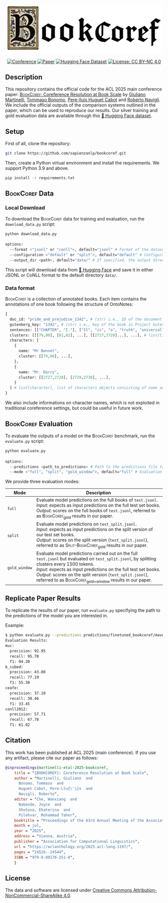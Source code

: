 <div align="center">
  <img src="assets/bookcoref.png" width="700">

</div>

<div align="center">



[![Conference](http://img.shields.io/badge/ACL-2025-4b44ce.svg)](https://2025.aclweb.org/)
[![Paper](http://img.shields.io/badge/paper-ACL--anthology-B31B1B.svg)](https://aclanthology.org/2025.acl-long.1197.pdf)
[![Hugging Face Dataset](https://img.shields.io/badge/%F0%9F%A4%97%20Hugging%20Face-Dataset-FCD21D)](https://huggingface.co/collections/sapienzanlp/relik-retrieve-read-and-link-665d9e4a5c3ecba98c1bef19)
[![License: CC BY-NC 4.0](https://img.shields.io/badge/License-CC%20BY--NC%204.0-green.svg)](https://creativecommons.org/licenses/by-nc/4.0/)
</div>


##  Description
This repository contains the official code for the ACL 2025 main conference paper: [<span style="font-variant: small-caps;">BookCoref</span>: Coreference Resolution at Book Scale](https://aclanthology.org/2025.acl-long.1197.pdf) by [Giuliano Martinelli](https://www.linkedin.com/in/giuliano-martinelli-20a9b2193/), [Tommaso Bonomo](https://www.linkedin.com/in/tommaso-bonomo/), [Pere-lluìs Huguet Cabot](https://www.linkedin.com/in/perelluis/) and [Roberto Navigli](https://www.linkedin.com/in/robertonavigli/).
We include the official outputs of the comparison systems outlined in the paper, which can be used to reproduce our results.
Our silver training and gold evaluation data are available through this [🤗 Hugging Face dataset](https://huggingface.co/datasets/sapienzanlp/bookcoref).

## Setup 

First of all, clone the repository: 
```bash
git clone https://github.com/sapienzanlp/bookcoref.git
```

Then, create a Python virtual environment and install the requirements. We support Python 3.9 and above.
```bash
pip install -r requirements.txt
```

## <span style="font-variant: small-caps;">BookCoref</span> Data

### Local Download
To download the <span style="font-variant: small-caps;">BookCoref</span> data for training and evaluation, run the `download_data.py` script:
```bash
python download_data.py

options:
  --format <"jsonl" or "conll">, default="jsonl" # Format of the dataset to download
  --configuration <"default" or "split">, default="default" # Configuration of the huggingface dataset, either 'default' or 'split'
  --output_dir <path>, default="data/" # If specified, the output directory for the dataset
```

This script will download data from [🤗 Hugging Face](https://huggingface.co/datasets/sapienzanlp/bookcoref) and save it in either JSONL or CoNLL format to the default directory `data/`.

### Data format
<span style="font-variant: small-caps;">BookCoref</span> is a collection of annotated books. Each item contains the annotations of one book following the structure of OntoNotes:

```python
{
  doc_id: "pride_and_prejudice_1342", # (str) i.e., ID of the document 
  gutenberg_key: "1342", # (str) i.e., key of the book in Project Gutenberg
  sentences: [["CHAPTER", "I."], ["It", "is", "a", "truth", "universally", "acknowledged", ...], ...], # list[list[str]] i.e., list of word-tokenized sentences
  clusters: [[[79,80], [81,82], ...], [[2727,2728]...], ...], # list[list[list[int]]] i.e., list of clusters' mention offsets
  characters: [
    {
      name: "Mr Bennet", 
      cluster: [[79,80], ...],
    },
    {
      name: "Mr. Darcy",
      cluster: [[2727,2728], [2729,2730], ...],
    }
  ] # list[character], list of characters objects consisting of name and mentions offsets, i,e., dict[name: str, cluster: list[list[int]]]
}
```

We also include informations on character names, which is not exploited in traditional coreference settings, but could be useful in future work.

## <span style="font-variant: small-caps;">BookCoref</span> Evaluation

To evaluate the outputs of a model on the <span style="font-variant: small-caps;">BookCoref</span> benchmark, run the `evaluate.py` script:

```bash
python evaluate.py

options:
  --predictions <path_to_predictions> # Path to the predictions file to evaluate.
  --mode <"full", "split", "gold_window">, default="full" # Evaluation mode.
```

We provide three evaluation modes:

| Mode | Description |
|-------|-------------|
| `full`| Evaluate model predictions on the full books of `test.jsonl`. <br/> *Input*: expects as input predictions on the full test set books. <br/> *Output*: scores on the full books of `test.jsonl`, referred to as <span style="font-variant: small-caps;">BookCoref</span><sub>gold</sub> results in our paper. |
| `split` | Evaluate model predictions on `test_split.jsonl`. <br/> *Input*: expects as input predictions on the split version of our test set books. <br/> *Output*: scores on the split version (`test_split.jsonl`), referred to as <span style="font-variant: small-caps;">Split-BookCoref</span><sub>gold</sub> results in our paper. |
| `gold_window` | Evaluate model predictions carried out on the full `test.jsonl` but evaluated on `test_split.jsonl`, by splitting clusters every 1500 tokens. <br/> *Input*: expects as input predictions on the full test set books. <br/> *Output*: scores on the split version (`test_split.jsonl`), referred to as <span style="font-variant: small-caps;">BookCoref</span><sub>gold+window</sub> results in our paper. |

## Replicate Paper Results
To replicate the results of our paper, run `evaluate.py` specifying the path to the predictions of the model you are interested in. 

Example:
```bash
$ python evaluate.py --predictions predictions/finetuned_bookcoref/maverick_xl.jsonl
Evaluation Results:
muc:
  precision: 92.95
  recall: 95.70
  f1: 94.30
b_cubed:
  precision: 43.08
  recall: 77.19
  f1: 55.30
ceafe:
  precision: 37.10
  recall: 30.46
  f1: 33.45
conll2012:
  precision: 57.71
  recall: 67.78
  f1: 61.02
```

## Citation
This work has been published at ACL 2025 (main conference). If you use any artifact, please cite our paper as follows:

```bibtex
@inproceedings{martinelli-etal-2025-bookcoref,
    title = "{BOOKCOREF}: Coreference Resolution at Book Scale",
    author = "Martinelli, Giuliano  and
      Bonomo, Tommaso  and
      Huguet Cabot, Pere-Llu{\'i}s  and
      Navigli, Roberto",
    editor = "Che, Wanxiang  and
      Nabende, Joyce  and
      Shutova, Ekaterina  and
      Pilehvar, Mohammad Taher",
    booktitle = "Proceedings of the 63rd Annual Meeting of the Association for Computational Linguistics (Volume 1: Long Papers)",
    month = jul,
    year = "2025",
    address = "Vienna, Austria",
    publisher = "Association for Computational Linguistics",
    url = "https://aclanthology.org/2025.acl-long.1197/",
    pages = "24526--24544",
    ISBN = "979-8-89176-251-0",
    }
```


## License

The data and software are licensed under [Creative Commons Attribution-NonCommercial-ShareAlike 4.0](https://creativecommons.org/licenses/by-nc-sa/4.0/).

